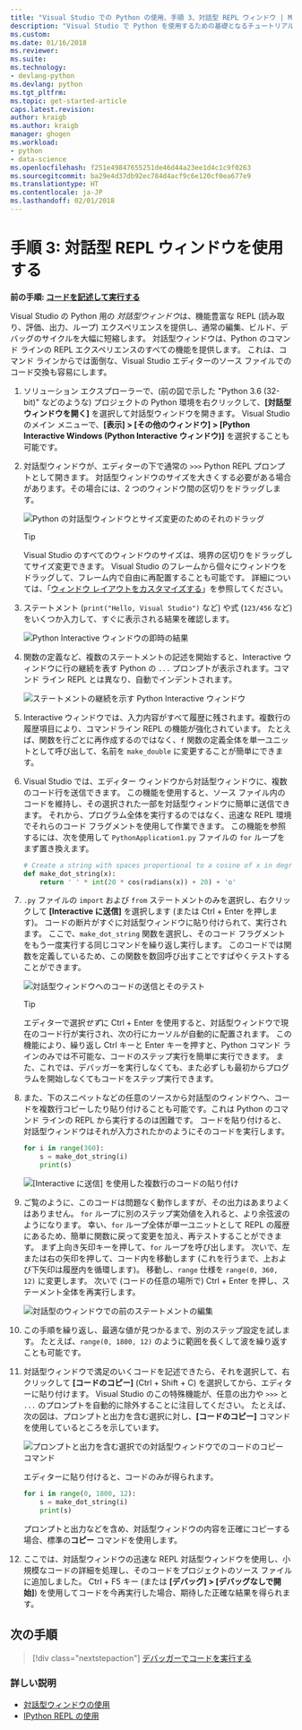 ```yaml
---
title: "Visual Studio での Python の使用、手順 3、対話型 REPL ウィンドウ | Microsoft Docs"
description: "Visual Studio で Python を使用するための基礎となるチュートリアルの手順 3 では、Python の対話型 REPL ウィンドウについて説明します。"
ms.custom: 
ms.date: 01/16/2018
ms.reviewer: 
ms.suite: 
ms.technology:
- devlang-python
ms.devlang: python
ms.tgt_pltfrm: 
ms.topic: get-started-article
caps.latest.revision: 
author: kraigb
ms.author: kraigb
manager: ghogen
ms.workload:
- python
- data-science
ms.openlocfilehash: f251e49847655251de46d44a23ee1d4c1c9f0263
ms.sourcegitcommit: ba29e4d37db92ec784d4acf9c6e120cf0ea677e9
ms.translationtype: HT
ms.contentlocale: ja-JP
ms.lasthandoff: 02/01/2018
---
```

# <a name="step-3-using-the-interactive-repl-window"></a>手順 3: 対話型 REPL ウィンドウを使用する

**前の手順: [コードを記述して実行する](tutorial-working-with-python-in-visual-studio-step-02-writing-code.md)**

Visual Studio の Python 用の *対話型ウィンドウ*は、機能豊富な REPL (読み取り、評価、出力、ループ) エクスペリエンスを提供し、通常の編集、ビルド、デバッグのサイクルを大幅に短縮します。 対話型ウィンドウは、Python のコマンド ラインの REPL エクスペリエンスのすべての機能を提供します。 これは、コマンド ラインからでは面倒な、Visual Studio エディターのソース ファイルでのコード交換も容易にします。

1. ソリューション エクスプローラーで、(前の図で示した "Python 3.6 (32-bit)" などのような) プロジェクトの Python 環境を右クリックして、**[対話型ウィンドウを開く]** を選択して対話型ウィンドウを開きます。 Visual Studio のメイン メニューで、**[表示] > [その他のウィンドウ] > [Python Interactive Windows (Python Interactive ウィンドウ)]** を選択することも可能です。

1. 対話型ウィンドウが、エディターの下で通常の `>>>` Python REPL プロンプトとして開きます。 対話型ウィンドウのサイズを大きくする必要がある場合があります。その場合には、2 つのウィンドウ間の区切りをドラッグします。

    ![Python の対話型ウィンドウとサイズ変更のためのそれのドラッグ](media/vs-getting-started-python-11-interactive1b.png)

    > [!Tip]
    > Visual Studio のすべてのウィンドウのサイズは、境界の区切りをドラッグしてサイズ変更できます。 Visual Studio のフレームから個々にウィンドウをドラッグして、フレーム内で自由に再配置することも可能です。 詳細については、「[ウィンドウ レイアウトをカスタマイズする](../ide/customizing-window-layouts-in-visual-studio.md)」を参照してください。

1. ステートメント (`print("Hello, Visual Studio")` など) や式 (`123/456` など) をいくつか入力して、すぐに表示される結果を確認します。

    ![Python Interactive ウィンドウの即時の結果](media/vs-getting-started-python-12-interactive2.png)

1. 関数の定義など、複数のステートメントの記述を開始すると、Interactive ウィンドウに行の継続を表す Python の `...` プロンプトが表示されます。コマンド ライン REPL とは異なり、自動でインデントされます。

    ![ステートメントの継続を示す Python Interactive ウィンドウ](media/vs-getting-started-python-13-interactive3.png)

1. Interactive ウィンドウでは、入力内容がすべて履歴に残されます。複数行の履歴項目により、コマンドライン REPL の機能が強化されています。 たとえば、関数を行ごとに再作成するのではなく、`f` 関数の定義全体を単一ユニットとして呼び出して、名前を `make_double` に変更することが簡単にできます。

1. Visual Studio では、エディター ウィンドウから対話型ウィンドウに、複数のコード行を送信できます。 この機能を使用すると、ソース ファイル内のコードを維持し、その選択された一部を対話型ウィンドウに簡単に送信できます。 それから、プログラム全体を実行するのではなく、迅速な REPL 環境でそれらのコード フラグメントを使用して作業できます。 この機能を参照するには、次を使用して `PythonApplication1.py` ファイルの `for` ループをまず置き換えます。

    ```python
    # Create a string with spaces proportional to a cosine of x in degrees
    def make_dot_string(x):
        return ' ' * int(20 * cos(radians(x)) + 20) + 'o'
    ```

1. `.py` ファイルの `import` および `from` ステートメントのみを選択し、右クリックして **[Interactive に送信]** を選択します (または Ctrl + Enter を押します)。 コードの断片がすぐに対話型ウィンドウに貼り付けられて、実行されます。 ここで、`make_dot_string` 関数を選択し、そのコード フラグメントをもう一度実行する同じコマンドを繰り返し実行します。 このコードでは関数を定義しているため、この関数を数回呼び出すことですばやくテストすることができます。

    ![対話型ウィンドウへのコードの送信とそのテスト](media/vs-getting-started-python-14-interactive4.png)

    > [!Tip]
    > エディターで選択*せず*に Ctrl + Enter を使用すると、対話型ウィンドウで現在のコード行が実行され、次の行にカーソルが自動的に配置されます。 この機能により、繰り返し Ctrl キーと Enter キーを押すと、Python コマンド ラインのみでは不可能な、コードのステップ実行を簡単に実行できます。 また、これでは、デバッガーを実行しなくても、また必ずしも最初からプログラムを開始しなくてもコードをステップ実行できます。

1. また、下のスニペットなどの任意のソースから対話型のウィンドウへ、コードを複数行コピーしたり貼り付けることも可能です。これは Python のコマンド ラインの REPL から実行するのは困難です。 コードを貼り付けると、対話型ウィンドウはそれが入力されたかのようにそのコードを実行します。

    ```python
    for i in range(360):
        s = make_dot_string(i)
        print(s)
    ```

    ![[Interactive に送信] を使用した複数行のコードの貼り付け](media/vs-getting-started-python-15-interactive5.png)

1. ご覧のように、このコードは問題なく動作しますが、その出力はあまりよくはありません。 `for` ループに別のステップ実効値を入れると、より余弦波のようになります。 幸い、`for` ループ全体が単一ユニットとして REPL の履歴にあるため、簡単に関数に戻って変更を加え、再テストすることができます。 まず上向き矢印キーを押して、`for` ループを呼び出します。 次いで、左または右の矢印を押して、コード内を移動します (これを行うまで、上および下矢印は履歴内を循環します)。 移動し、`range` 仕様を `range(0, 360, 12)` に変更します。 次いで (コードの任意の場所で) Ctrl + Enter を押し、ステーメント全体を再実行します。

    ![対話型のウィンドウでの前のステートメントの編集](media/vs-getting-started-python-16-interactive6.png)

1. この手順を繰り返し、最適な値が見つかるまで、別のステップ設定を試します。 たとえば、`range(0, 1800, 12)` のように範囲を長くして波を繰り返すことも可能です。
 
1. 対話型ウィンドウで満足のいくコードを記述できたら、それを選択して、右クリックして **[コードのコピー]** (Ctrl + Shift + C) を選択してから、エディターに貼り付けます。 Visual Studio のこの特殊機能が、任意の出力や `>>>` と `...` のプロンプトを自動的に除外することに注目してください。 たとえば、次の図は、プロンプトと出力を含む選択に対し、**[コードのコピー]** コマンドを使用しているところを示しています。

    ![プロンプトと出力を含む選択での対話型ウィンドウでのコードのコピー コマンド](media/vs-getting-started-python-17-interactive7.png)

    エディターに貼り付けると、コードのみが得られます。

    ```python
    for i in range(0, 1800, 12):
        s = make_dot_string(i)
        print(s)
    ```

    プロンプトと出力などを含め、対話型ウィンドウの内容を正確にコピーする場合、標準の**コピー** コマンドを使用します。

1. ここでは、対話型ウィンドウの迅速な REPL 対話型ウィンドウを使用し、小規模なコードの詳細を処理し、そのコードをプロジェクトのソース ファイルに追加しました。 Ctrl + F5 キー (または **[デバッグ] > [デバッグなしで開始]**) を使用してコードを今再実行した場合、期待した正確な結果を得られます。

## <a name="next-steps"></a>次の手順

> [!div class="nextstepaction"]
> [デバッガーでコードを実行する](tutorial-working-with-python-in-visual-studio-step-04-debugging.md)

### <a name="going-deeper"></a>詳しい説明

- [対話型ウィンドウの使用](python-interactive-repl-in-visual-studio.md)
- [IPython REPL の使用](interactive-repl-ipython.md)
